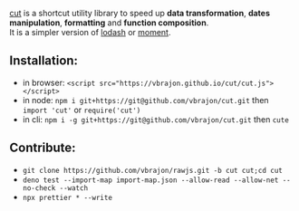 [cut](https://github.com/vbrajon/cut) is a shortcut utility library to speed up **data transformation**, **dates manipulation**, **formatting** and **function composition**.  
It is a simpler version of [lodash](https://github.com/lodash/lodash) or [moment](https://github.com/moment/moment/).

## Installation:

- in browser: `<script src="https://vbrajon.github.io/cut/cut.js"></script>`
- in node: `npm i git+https://git@github.com/vbrajon/cut.git` then `import 'cut'` or `require('cut')`
- in cli: `npm i -g git+https://git@github.com/vbrajon/cut.git` then `cute`

## Contribute:

- `git clone https://github.com/vbrajon/rawjs.git -b cut cut;cd cut`
- `deno test --import-map import-map.json --allow-read --allow-net --no-check --watch`
- `npx prettier * --write`
